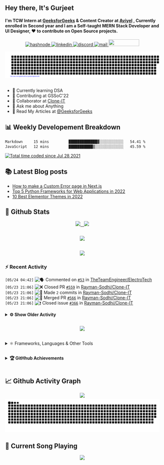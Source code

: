## Hey there, It's Gurjeet
#### I'm TCW Intern at [GeeksforGeeks](https://www.geeksforgeeks.org/) & Content Creator at [Aviyel](https://aviyel.com/discussions) , Currently enrolled in Second year and I am a Self-taught MERN Stack Developer and UI Designer, ❤️ to contribute on Open Source projects. 

<p align="center">
    <a href="https://gurjeet.hashnode.dev/" target="_blank">
    <img src="https://img.shields.io/badge/@gurjeetsingh-5C87FE?style=for-the-badge&logo=hashnode&logoColor=white" width="130" height="22" alt="hashnode">
    <a href="https://www.linkedin.com/in/gurjeet-singh-virdee-25a476199/" target="_blank">
    <img src="https://img.shields.io/badge/Gurjeet%20Singh%20Virdee-1976D2?style=for-the-badge&logo=linkedin&logoColor=white" width="150" height="22" alt="linkedin">
    <a href="https://discordapp.com/users/916597112882495510" target="_blank">
    <img src="https://img.shields.io/badge/@Guri-5865F2?style=for-the-badge&logo=discord&logoColor=white" width="80" height="22" alt="discord">
    <a href="https://leetcode.com/gurjeetsinghvirdee/" target="_blank">
    <img src="https://img.shields.io/badge/@gurjeetsinghvirdee-FFA116?style=for-the-badge&logo=leetcode&logoColor=white" width="150" height="22" alt="mail">
    <a href = "mailto: gurjeetsinghvirdee@gmail.com" target="_blank"><img src="https://img.shields.io/badge/Say, Hello-D74E43?style=for-the-badge&logo=gmail&logoColor=white" width="100" height="22"></a>
 </p>
 
<p align="center">
    <img src="https://github.com/gurjeetsinghvirdee/gurjeetsinghvirdee/blob/main/gitartwork.svg" />
</p>    
   
 
##         
        
<ul align="left">
  <li> 🏫 Currently learning DSA </li>
  <li> 💜 Contributing at GSSoC'22 </li>
  <li> 🤝 Collaborator at <a href="https://github.com/Rayman-Sodhi/Clone-IT"> Clone-IT </a></li>
  <li> 💬 Ask me about Anything </li>
  <li> 📕 Read My Articles at 
   <a href="https://auth.geeksforgeeks.org/user/gurjeetsinghvirdee/articles" target="_blank">@GeeksforGeeks</a>
 </li>
</ul>  
        
##        
  
## 📊 Weekly Developement Breakdown
  
<!--START_SECTION:waka-->

```text
Markdown     15 mins         █████████████▓░░░░░░░░░░░   54.41 %
JavaScript   12 mins         ███████████▒░░░░░░░░░░░░░   45.59 %
```

<!--END_SECTION:waka--> 

<a href="https://wakatime.com/@ff7098eb-56b3-4619-bbbb-86aad0fce365"><img src="https://wakatime.com/badge/user/ff7098eb-56b3-4619-bbbb-86aad0fce365.svg?style=for-the-badge" alt="Total time coded since Jul 28 2021" /></a>
  
    
## 📚 Latest Blog posts
<!-- BLOG-POST-LIST:START -->
- [How to make a Custom Error page in Next.js](https://gurjeet.hashnode.dev/how-to-make-a-custom-error-page-in-nextjs)
- [Top 5 Python Frameworks for Web Applications in 2022](https://gurjeet.hashnode.dev/top-5-python-frameworks-for-web-applications-in-2022)
- [10 Best Elementor Themes in 2022](https://gurjeet.hashnode.dev/10-best-elementor-themes-in-2022)
<!-- BLOG-POST-LIST:END -->  
  
##
        
## 💫 Github Stats
        
<div align="center">
 <a href="https://github-readme-streak-stats.herokuapp.com/?user=gurjeetsinghvirdee&theme=synthwave" target="_blank">
   <img width="45%" src="https://github-readme-streak-stats.herokuapp.com/?user=gurjeetsinghvirdee&theme=synthwave" /> &nbsp;
 </a>
    
 <a href="https://github-readme-stats.vercel.app/api?username=gurjeetsinghvirdee&show_icons=true&theme=synthwave&include_all_commits=true" target="_blank">
  <img width="45%" src="https://github-readme-stats.vercel.app/api?username=gurjeetsinghvirdee&show_icons=true&theme=synthwave&include_all_commits=true" />
 </a>
</div>      
  
##
        
<div align="center">
   <a href="https://github-readme-stats.vercel.app/api/top-langs/?username=gurjeetsinghvirdee&layout=compact&hide=html&theme=synthwave" target="_blank">
       <img width="43%" src="https://github-readme-stats.vercel.app/api/top-langs/?username=gurjeetsinghvirdee&layout=compact&&theme=synthwave" />  
   </a> 
</div>   

##        
  
<p align="center">
  <img src="https://github-profile-summary-cards.vercel.app/api/cards/profile-details?username=gurjeetsinghvirdee&theme=dracula&hide_border=true" />
</p>
        
### ⚡ Recent Activity     
        
<!--START_SECTION:activity-->  
`[05/24 04:42]` <img alt="🗣" src="https://github.com/cheesits456/github-activity-readme/raw/master/icons/comment.png" align="top" height="18"> Commented on [`#53`](https://github.com//TheTeamEngineer/ElectroTech/issues/53 'solves #51') in [TheTeamEngineer/ElectroTech](https://github.com/TheTeamEngineer/ElectroTech)  
`[05/23 21:06]` <img alt="❌" src="https://github.com/cheesits456/github-activity-readme/raw/master/icons/pr-close.png" align="top" height="18"> Closed PR [`#559`](https://github.com//Rayman-Sodhi/Clone-IT/pull/559 'Medium UI Clone') in [Rayman-Sodhi/Clone-IT](https://github.com/Rayman-Sodhi/Clone-IT)  
`[05/23 21:06]` <img alt="📝" src="https://github.com/cheesits456/github-activity-readme/raw/master/icons/commit.png" align="top" height="18"> Made `2` commits in [Rayman-Sodhi/Clone-IT](https://github.com/Rayman-Sodhi/Clone-IT)  
`[05/23 21:06]` <img alt="🎉" src="https://github.com/cheesits456/github-activity-readme/raw/master/icons/merge.png" align="top" height="18"> Merged PR [`#566`](https://github.com//Rayman-Sodhi/Clone-IT/pull/566 'Fixes 559') in [Rayman-Sodhi/Clone-IT](https://github.com/Rayman-Sodhi/Clone-IT)  
`[05/23 21:06]` <img alt="❗️" src="https://github.com/cheesits456/github-activity-readme/raw/master/icons/issue.png" align="top" height="18"> Closed issue [`#366`](https://github.com//Rayman-Sodhi/Clone-IT/issues/366 'Medium UI clone') in [Rayman-Sodhi/Clone-IT](https://github.com/Rayman-Sodhi/Clone-IT)  

<details><summary><b> ⚙️ Show Older Activity</b></summary>

`[05/23 21:06]` <img alt="🔍" src="https://github.com/cheesits456/github-activity-readme/raw/master/icons/review.png" align="top" height="18"> Reviewed [`#566`](https://github.com//Rayman-Sodhi/Clone-IT/pull/566 'Fixes 559') in [Rayman-Sodhi/Clone-IT](https://github.com/Rayman-Sodhi/Clone-IT)  
`[05/23 19:18]` <img alt="🗣" src="https://github.com/cheesits456/github-activity-readme/raw/master/icons/comment.png" align="top" height="18"> Commented on [`#1074`](https://github.com//khushi-purwar/WebDev-ProjectKart/issues/1074 'Want to add SVG generator') in [khushi-purwar/WebDev-ProjectKart](https://github.com/khushi-purwar/WebDev-ProjectKart)  
`[05/23 19:16]` <img alt="📂" src="https://github.com/cheesits456/github-activity-readme/raw/master/icons/create-branch.png" align="top" height="18"> Created branch [`paint`](https://github.com/gurjeetsinghvirdee/WebDev-ProjectKart/tree/paint) in [gurjeetsinghvirdee/WebDev-ProjectKart](https://github.com/gurjeetsinghvirdee/WebDev-ProjectKart)  
`[05/23 19:16]` <img alt="❌" src="https://github.com/cheesits456/github-activity-readme/raw/master/icons/delete.png" align="top" height="18"> Deleted `paint` from [gurjeetsinghvirdee/WebDev-ProjectKart](https://github.com/gurjeetsinghvirdee/WebDev-ProjectKart)  
`[05/23 19:13]` <img alt="❗️" src="https://github.com/cheesits456/github-activity-readme/raw/master/icons/issue.png" align="top" height="18"> Closed issue [`#562`](https://github.com//Rayman-Sodhi/Clone-IT/issues/562 'Hyundai Website Clone') in [Rayman-Sodhi/Clone-IT](https://github.com/Rayman-Sodhi/Clone-IT)  
`[05/23 19:13]` <img alt="📝" src="https://github.com/cheesits456/github-activity-readme/raw/master/icons/commit.png" align="top" height="18"> Made `3` commits in [Rayman-Sodhi/Clone-IT](https://github.com/Rayman-Sodhi/Clone-IT)  
`[05/23 19:13]` <img alt="🎉" src="https://github.com/cheesits456/github-activity-readme/raw/master/icons/merge.png" align="top" height="18"> Merged PR [`#565`](https://github.com//Rayman-Sodhi/Clone-IT/pull/565 'Hyundai Website Clone ') in [Rayman-Sodhi/Clone-IT](https://github.com/Rayman-Sodhi/Clone-IT)  
`[05/23 19:13]` <img alt="🔍" src="https://github.com/cheesits456/github-activity-readme/raw/master/icons/review.png" align="top" height="18"> Reviewed [`#565`](https://github.com//Rayman-Sodhi/Clone-IT/pull/565 'Hyundai Website Clone ') in [Rayman-Sodhi/Clone-IT](https://github.com/Rayman-Sodhi/Clone-IT)  
`[05/23 19:12]` <img alt="🗣" src="https://github.com/cheesits456/github-activity-readme/raw/master/icons/comment.png" align="top" height="18"> Commented on [`#1074`](https://github.com//khushi-purwar/WebDev-ProjectKart/issues/1074 'Want to add SVG generator') in [khushi-purwar/WebDev-ProjectKart](https://github.com/khushi-purwar/WebDev-ProjectKart)  
`[05/23 18:12]` <img alt="📝" src="https://github.com/cheesits456/github-activity-readme/raw/master/icons/commit.png" align="top" height="18"> Made `1` commit in [gurjeetsinghvirdee/gurjeetsinghvirdee](https://github.com/gurjeetsinghvirdee/gurjeetsinghvirdee)  
`[05/23 18:11]` <img alt="❗️" src="https://github.com/cheesits456/github-activity-readme/raw/master/icons/issue.png" align="top" height="18"> Closed issue [`#602`](https://github.com//khushi-purwar/WebDev-ProjectKart/issues/602 'Adding a Tic Tac Toe Game') in [khushi-purwar/WebDev-ProjectKart](https://github.com/khushi-purwar/WebDev-ProjectKart)  
`[05/23 18:10]` <img alt="🗣" src="https://github.com/cheesits456/github-activity-readme/raw/master/icons/comment.png" align="top" height="18"> Commented on [`#446`](https://github.com//khushi-purwar/WebDev-ProjectKart/issues/446 'Add animated flip card using reactjs') in [khushi-purwar/WebDev-ProjectKart](https://github.com/khushi-purwar/WebDev-ProjectKart)  
`[05/23 18:10]` <img alt="❗️" src="https://github.com/cheesits456/github-activity-readme/raw/master/icons/issue.png" align="top" height="18"> Closed issue [`#919`](https://github.com//khushi-purwar/WebDev-ProjectKart/issues/919 'Plagiarism Detection') in [khushi-purwar/WebDev-ProjectKart](https://github.com/khushi-purwar/WebDev-ProjectKart)  
`[05/23 18:09]` <img alt="❗️" src="https://github.com/cheesits456/github-activity-readme/raw/master/icons/issue.png" align="top" height="18"> Closed issue [`#942`](https://github.com//khushi-purwar/WebDev-ProjectKart/issues/942 'Unilever Website Clone') in [khushi-purwar/WebDev-ProjectKart](https://github.com/khushi-purwar/WebDev-ProjectKart)  
`[05/23 18:04]` <img alt="🗣" src="https://github.com/cheesits456/github-activity-readme/raw/master/icons/comment.png" align="top" height="18"> Commented on [`#373`](https://github.com//TusharAMD/Runn/issues/373 'Portal Game') in [TusharAMD/Runn](https://github.com/TusharAMD/Runn)  
`[05/23 18:03]` <img alt="❗️" src="https://github.com/cheesits456/github-activity-readme/raw/master/icons/issue.png" align="top" height="18"> Opened issue [`#373`](https://github.com//TusharAMD/Runn/issues/373 'Portal Game') in [TusharAMD/Runn](https://github.com/TusharAMD/Runn)  
`[05/23 17:57]` <img alt="📝" src="https://github.com/cheesits456/github-activity-readme/raw/master/icons/commit.png" align="top" height="18"> Made `264` commits in [gurjeetsinghvirdee/Runn](https://github.com/gurjeetsinghvirdee/Runn)  
`[05/23 17:56]` <img alt="📝" src="https://github.com/cheesits456/github-activity-readme/raw/master/icons/commit.png" align="top" height="18"> Made `1` commit in [gurjeetsinghvirdee/leetcode-solution-in-js](https://github.com/gurjeetsinghvirdee/leetcode-solution-in-js)  
`[05/23 17:54]` <img alt="🗣" src="https://github.com/cheesits456/github-activity-readme/raw/master/icons/comment.png" align="top" height="18"> Commented on [`#559`](https://github.com//Rayman-Sodhi/Clone-IT/issues/559 'Medium UI Clone') in [Rayman-Sodhi/Clone-IT](https://github.com/Rayman-Sodhi/Clone-IT)  
`[05/23 17:51]` <img alt="📝" src="https://github.com/cheesits456/github-activity-readme/raw/master/icons/commit.png" align="top" height="18"> Made `12` commits in [gurjeetsinghvirdee/WebDev-ProjectKart](https://github.com/gurjeetsinghvirdee/WebDev-ProjectKart)  
`[05/23 17:50]` <img alt="📂" src="https://github.com/cheesits456/github-activity-readme/raw/master/icons/create-branch.png" align="top" height="18"> Created branch [`stackoverflow`](https://github.com/gurjeetsinghvirdee/WebDev-ProjectKart/tree/stackoverflow) in [gurjeetsinghvirdee/WebDev-ProjectKart](https://github.com/gurjeetsinghvirdee/WebDev-ProjectKart)  
`[05/23 17:30]` <img alt="📝" src="https://github.com/cheesits456/github-activity-readme/raw/master/icons/commit.png" align="top" height="18"> Made `2` commits in [Rayman-Sodhi/Clone-IT](https://github.com/Rayman-Sodhi/Clone-IT)  
`[05/23 17:30]` <img alt="🎉" src="https://github.com/cheesits456/github-activity-readme/raw/master/icons/merge.png" align="top" height="18"> Merged PR [`#564`](https://github.com//Rayman-Sodhi/Clone-IT/pull/564 'Fortnite Clone ') in [Rayman-Sodhi/Clone-IT](https://github.com/Rayman-Sodhi/Clone-IT)  
`[05/23 17:30]` <img alt="❗️" src="https://github.com/cheesits456/github-activity-readme/raw/master/icons/issue.png" align="top" height="18"> Closed issue [`#563`](https://github.com//Rayman-Sodhi/Clone-IT/issues/563 '[New Issue]: Fortnite Clone') in [Rayman-Sodhi/Clone-IT](https://github.com/Rayman-Sodhi/Clone-IT)  
`[05/23 17:29]` <img alt="🔍" src="https://github.com/cheesits456/github-activity-readme/raw/master/icons/review.png" align="top" height="18"> Reviewed [`#564`](https://github.com//Rayman-Sodhi/Clone-IT/pull/564 'Fortnite Clone ') in [Rayman-Sodhi/Clone-IT](https://github.com/Rayman-Sodhi/Clone-IT)  
`[05/23 15:45]` <img alt="🗣" src="https://github.com/cheesits456/github-activity-readme/raw/master/icons/comment.png" align="top" height="18"> Commented on [`#775`](https://github.com//Ayush7614/Bundli-Frontend/issues/775 'CS Quiz App in React & Typescript') in [Ayush7614/Bundli-Frontend](https://github.com/Ayush7614/Bundli-Frontend)  
`[05/23 15:33]` <img alt="❗️" src="https://github.com/cheesits456/github-activity-readme/raw/master/icons/issue.png" align="top" height="18"> Closed issue [`#342`](https://github.com//Rayman-Sodhi/Clone-IT/issues/342 'Tumblr clone') in [Rayman-Sodhi/Clone-IT](https://github.com/Rayman-Sodhi/Clone-IT)  
`[05/23 15:32]` <img alt="❗️" src="https://github.com/cheesits456/github-activity-readme/raw/master/icons/issue.png" align="top" height="18"> Closed issue [`#516`](https://github.com//Rayman-Sodhi/Clone-IT/issues/516 '[New Issue]:  Disney+ Clone (REACT)') in [Rayman-Sodhi/Clone-IT](https://github.com/Rayman-Sodhi/Clone-IT)  
`[05/23 15:13]` <img alt="❗️" src="https://github.com/cheesits456/github-activity-readme/raw/master/icons/issue.png" align="top" height="18"> Closed issue [`#526`](https://github.com//Rayman-Sodhi/Clone-IT/issues/526 'Nike SNKRS Clone ') in [Rayman-Sodhi/Clone-IT](https://github.com/Rayman-Sodhi/Clone-IT)  
`[05/23 15:11]` <img alt="📝" src="https://github.com/cheesits456/github-activity-readme/raw/master/icons/commit.png" align="top" height="18"> Made `1` commit in [Rayman-Sodhi/Clone-IT](https://github.com/Rayman-Sodhi/Clone-IT)  
`[05/23 15:09]` <img alt="🗣" src="https://github.com/cheesits456/github-activity-readme/raw/master/icons/comment.png" align="top" height="18"> Commented on [`#553`](https://github.com//Rayman-Sodhi/Clone-IT/issues/553 'AMAZON-CLONE') in [Rayman-Sodhi/Clone-IT](https://github.com/Rayman-Sodhi/Clone-IT)  
`[05/23 15:06]` <img alt="❗️" src="https://github.com/cheesits456/github-activity-readme/raw/master/icons/issue.png" align="top" height="18"> Closed issue [`#551`](https://github.com//Rayman-Sodhi/Clone-IT/issues/551 '[New Issue]: Twitter Clone') in [Rayman-Sodhi/Clone-IT](https://github.com/Rayman-Sodhi/Clone-IT)  
`[05/23 15:06]` <img alt="📝" src="https://github.com/cheesits456/github-activity-readme/raw/master/icons/commit.png" align="top" height="18"> Made `2` commits in [Rayman-Sodhi/Clone-IT](https://github.com/Rayman-Sodhi/Clone-IT)  
`[05/23 15:06]` <img alt="🎉" src="https://github.com/cheesits456/github-activity-readme/raw/master/icons/merge.png" align="top" height="18"> Merged PR [`#556`](https://github.com//Rayman-Sodhi/Clone-IT/pull/556 'Twitter-UI-clone added') in [Rayman-Sodhi/Clone-IT](https://github.com/Rayman-Sodhi/Clone-IT)  
`[05/23 15:06]` <img alt="🔍" src="https://github.com/cheesits456/github-activity-readme/raw/master/icons/review.png" align="top" height="18"> Reviewed [`#556`](https://github.com//Rayman-Sodhi/Clone-IT/pull/556 'Twitter-UI-clone added') in [Rayman-Sodhi/Clone-IT](https://github.com/Rayman-Sodhi/Clone-IT)  
`[05/23 15:05]` <img alt="🎉" src="https://github.com/cheesits456/github-activity-readme/raw/master/icons/merge.png" align="top" height="18"> Merged PR [`#558`](https://github.com//Rayman-Sodhi/Clone-IT/pull/558 'Razer Clone ') in [Rayman-Sodhi/Clone-IT](https://github.com/Rayman-Sodhi/Clone-IT)  
`[05/23 15:05]` <img alt="📝" src="https://github.com/cheesits456/github-activity-readme/raw/master/icons/commit.png" align="top" height="18"> Made `2` commits in [Rayman-Sodhi/Clone-IT](https://github.com/Rayman-Sodhi/Clone-IT)  
`[05/23 15:05]` <img alt="❗️" src="https://github.com/cheesits456/github-activity-readme/raw/master/icons/issue.png" align="top" height="18"> Closed issue [`#557`](https://github.com//Rayman-Sodhi/Clone-IT/issues/557 '[New Issue]: Razer Clone ') in [Rayman-Sodhi/Clone-IT](https://github.com/Rayman-Sodhi/Clone-IT)  
`[05/23 15:04]` <img alt="🔍" src="https://github.com/cheesits456/github-activity-readme/raw/master/icons/review.png" align="top" height="18"> Reviewed [`#558`](https://github.com//Rayman-Sodhi/Clone-IT/pull/558 'Razer Clone ') in [Rayman-Sodhi/Clone-IT](https://github.com/Rayman-Sodhi/Clone-IT)  
`[05/23 15:03]` <img alt="🎉" src="https://github.com/cheesits456/github-activity-readme/raw/master/icons/merge.png" align="top" height="18"> Merged PR [`#560`](https://github.com//Rayman-Sodhi/Clone-IT/pull/560 'Added Evernote Clone') in [Rayman-Sodhi/Clone-IT](https://github.com/Rayman-Sodhi/Clone-IT)  
`[05/23 15:03]` <img alt="📝" src="https://github.com/cheesits456/github-activity-readme/raw/master/icons/commit.png" align="top" height="18"> Made `2` commits in [Rayman-Sodhi/Clone-IT](https://github.com/Rayman-Sodhi/Clone-IT)  
`[05/23 15:03]` <img alt="❗️" src="https://github.com/cheesits456/github-activity-readme/raw/master/icons/issue.png" align="top" height="18"> Closed issue [`#555`](https://github.com//Rayman-Sodhi/Clone-IT/issues/555 'Evernote Clone') in [Rayman-Sodhi/Clone-IT](https://github.com/Rayman-Sodhi/Clone-IT)  
`[05/23 15:02]` <img alt="🔍" src="https://github.com/cheesits456/github-activity-readme/raw/master/icons/review.png" align="top" height="18"> Reviewed [`#560`](https://github.com//Rayman-Sodhi/Clone-IT/pull/560 'Added Evernote Clone') in [Rayman-Sodhi/Clone-IT](https://github.com/Rayman-Sodhi/Clone-IT)  
`[05/23 15:02]` <img alt="🗣" src="https://github.com/cheesits456/github-activity-readme/raw/master/icons/comment.png" align="top" height="18"> Commented on [`#401`](https://github.com//Rayman-Sodhi/Clone-IT/issues/401 'PayPal Clone') in [Rayman-Sodhi/Clone-IT](https://github.com/Rayman-Sodhi/Clone-IT)  
`[05/23 14:10]` <img alt="📝" src="https://github.com/cheesits456/github-activity-readme/raw/master/icons/commit.png" align="top" height="18"> Made `2` commits in [Rayman-Sodhi/Clone-IT](https://github.com/Rayman-Sodhi/Clone-IT)  
`[05/23 14:10]` <img alt="🎉" src="https://github.com/cheesits456/github-activity-readme/raw/master/icons/merge.png" align="top" height="18"> Merged PR [`#554`](https://github.com//Rayman-Sodhi/Clone-IT/pull/554 '#Issue547 riotgames-completed') in [Rayman-Sodhi/Clone-IT](https://github.com/Rayman-Sodhi/Clone-IT)  
`[05/23 14:10]` <img alt="❗️" src="https://github.com/cheesits456/github-activity-readme/raw/master/icons/issue.png" align="top" height="18"> Closed issue [`#547`](https://github.com//Rayman-Sodhi/Clone-IT/issues/547 'Riotgames UI clone') in [Rayman-Sodhi/Clone-IT](https://github.com/Rayman-Sodhi/Clone-IT)  
`[05/23 14:10]` <img alt="🔍" src="https://github.com/cheesits456/github-activity-readme/raw/master/icons/review.png" align="top" height="18"> Reviewed [`#554`](https://github.com//Rayman-Sodhi/Clone-IT/pull/554 '#Issue547 riotgames-completed') in [Rayman-Sodhi/Clone-IT](https://github.com/Rayman-Sodhi/Clone-IT)  
`[05/23 07:30]` <img alt="❌" src="https://github.com/cheesits456/github-activity-readme/raw/master/icons/pr-close.png" align="top" height="18"> Closed PR [`#552`](https://github.com//Rayman-Sodhi/Clone-IT/pull/552 'Added SNRKS website') in [Rayman-Sodhi/Clone-IT](https://github.com/Rayman-Sodhi/Clone-IT)  
`[05/22 13:59]` <img alt="📝" src="https://github.com/cheesits456/github-activity-readme/raw/master/icons/commit.png" align="top" height="18"> Made `5` commits in [Ayush7614/Bundli-Frontend](https://github.com/Ayush7614/Bundli-Frontend)  
`[05/22 13:59]` <img alt="🎉" src="https://github.com/cheesits456/github-activity-readme/raw/master/icons/merge.png" align="top" height="18"> Merged PR [`#774`](https://github.com//Ayush7614/Bundli-Frontend/pull/774 'Qr code gen') in [Ayush7614/Bundli-Frontend](https://github.com/Ayush7614/Bundli-Frontend)  
`[05/22 13:59]` <img alt="❗️" src="https://github.com/cheesits456/github-activity-readme/raw/master/icons/issue.png" align="top" height="18"> Closed issue [`#703`](https://github.com//Ayush7614/Bundli-Frontend/issues/703 'QR code generator') in [Ayush7614/Bundli-Frontend](https://github.com/Ayush7614/Bundli-Frontend)  
`[05/22 13:59]` <img alt="🔍" src="https://github.com/cheesits456/github-activity-readme/raw/master/icons/review.png" align="top" height="18"> Reviewed [`#774`](https://github.com//Ayush7614/Bundli-Frontend/pull/774 'Qr code gen') in [Ayush7614/Bundli-Frontend](https://github.com/Ayush7614/Bundli-Frontend)  
`[05/21 19:05]` <img alt="📝" src="https://github.com/cheesits456/github-activity-readme/raw/master/icons/commit.png" align="top" height="18"> Made `2` commits in [Rayman-Sodhi/Clone-IT](https://github.com/Rayman-Sodhi/Clone-IT)  
`[05/21 19:05]` <img alt="🎉" src="https://github.com/cheesits456/github-activity-readme/raw/master/icons/merge.png" align="top" height="18"> Merged PR [`#550`](https://github.com//Rayman-Sodhi/Clone-IT/pull/550 'Rolex Clone ') in [Rayman-Sodhi/Clone-IT](https://github.com/Rayman-Sodhi/Clone-IT)  
`[05/21 19:05]` <img alt="❗️" src="https://github.com/cheesits456/github-activity-readme/raw/master/icons/issue.png" align="top" height="18"> Closed issue [`#549`](https://github.com//Rayman-Sodhi/Clone-IT/issues/549 '[New Issue]: ROLEX CLONE') in [Rayman-Sodhi/Clone-IT](https://github.com/Rayman-Sodhi/Clone-IT)  
`[05/21 19:04]` <img alt="🔍" src="https://github.com/cheesits456/github-activity-readme/raw/master/icons/review.png" align="top" height="18"> Reviewed [`#550`](https://github.com//Rayman-Sodhi/Clone-IT/pull/550 'Rolex Clone ') in [Rayman-Sodhi/Clone-IT](https://github.com/Rayman-Sodhi/Clone-IT)  
`[05/21 16:49]` <img alt="📝" src="https://github.com/cheesits456/github-activity-readme/raw/master/icons/commit.png" align="top" height="18"> Made `3` commits in [Rayman-Sodhi/Clone-IT](https://github.com/Rayman-Sodhi/Clone-IT)  
`[05/21 16:46]` <img alt="🎉" src="https://github.com/cheesits456/github-activity-readme/raw/master/icons/merge.png" align="top" height="18"> Merged PR [`#542`](https://github.com//Rayman-Sodhi/Clone-IT/pull/542 'Added  Clubhouse clone') in [Rayman-Sodhi/Clone-IT](https://github.com/Rayman-Sodhi/Clone-IT)  
`[05/21 16:46]` <img alt="❗️" src="https://github.com/cheesits456/github-activity-readme/raw/master/icons/issue.png" align="top" height="18"> Closed issue [`#541`](https://github.com//Rayman-Sodhi/Clone-IT/issues/541 'Clubhouse Clone') in [Rayman-Sodhi/Clone-IT](https://github.com/Rayman-Sodhi/Clone-IT)  
`[05/21 16:46]` <img alt="🔍" src="https://github.com/cheesits456/github-activity-readme/raw/master/icons/review.png" align="top" height="18"> Reviewed [`#542`](https://github.com//Rayman-Sodhi/Clone-IT/pull/542 'Added  Clubhouse clone') in [Rayman-Sodhi/Clone-IT](https://github.com/Rayman-Sodhi/Clone-IT)  
`[05/21 16:45]` <img alt="🎉" src="https://github.com/cheesits456/github-activity-readme/raw/master/icons/merge.png" align="top" height="18"> Merged PR [`#548`](https://github.com//Rayman-Sodhi/Clone-IT/pull/548 'Telegram WebApp Clone ') in [Rayman-Sodhi/Clone-IT](https://github.com/Rayman-Sodhi/Clone-IT)  
`[05/21 16:45]` <img alt="📝" src="https://github.com/cheesits456/github-activity-readme/raw/master/icons/commit.png" align="top" height="18"> Made `3` commits in [Rayman-Sodhi/Clone-IT](https://github.com/Rayman-Sodhi/Clone-IT)  
`[05/21 16:45]` <img alt="❗️" src="https://github.com/cheesits456/github-activity-readme/raw/master/icons/issue.png" align="top" height="18"> Closed issue [`#545`](https://github.com//Rayman-Sodhi/Clone-IT/issues/545 'Telegram WebApp Clone') in [Rayman-Sodhi/Clone-IT](https://github.com/Rayman-Sodhi/Clone-IT)  
`[05/21 16:45]` <img alt="🔍" src="https://github.com/cheesits456/github-activity-readme/raw/master/icons/review.png" align="top" height="18"> Reviewed [`#548`](https://github.com//Rayman-Sodhi/Clone-IT/pull/548 'Telegram WebApp Clone ') in [Rayman-Sodhi/Clone-IT](https://github.com/Rayman-Sodhi/Clone-IT)  
`[05/21 16:44]` <img alt="📝" src="https://github.com/cheesits456/github-activity-readme/raw/master/icons/commit.png" align="top" height="18"> Made `3` commits in [Rayman-Sodhi/Clone-IT](https://github.com/Rayman-Sodhi/Clone-IT)  
`[05/21 16:44]` <img alt="🎉" src="https://github.com/cheesits456/github-activity-readme/raw/master/icons/merge.png" align="top" height="18"> Merged PR [`#544`](https://github.com//Rayman-Sodhi/Clone-IT/pull/544 'Khadim\'s Clone created') in [Rayman-Sodhi/Clone-IT](https://github.com/Rayman-Sodhi/Clone-IT)  
`[05/21 16:44]` <img alt="❗️" src="https://github.com/cheesits456/github-activity-readme/raw/master/icons/issue.png" align="top" height="18"> Closed issue [`#543`](https://github.com//Rayman-Sodhi/Clone-IT/issues/543 'Add Khadim\'s UI Clone') in [Rayman-Sodhi/Clone-IT](https://github.com/Rayman-Sodhi/Clone-IT)  
`[05/21 16:44]` <img alt="🔍" src="https://github.com/cheesits456/github-activity-readme/raw/master/icons/review.png" align="top" height="18"> Reviewed [`#544`](https://github.com//Rayman-Sodhi/Clone-IT/pull/544 'Khadim\'s Clone created') in [Rayman-Sodhi/Clone-IT](https://github.com/Rayman-Sodhi/Clone-IT)  
`[05/21 11:52]` <img alt="🗣" src="https://github.com/cheesits456/github-activity-readme/raw/master/icons/comment.png" align="top" height="18"> Commented on [`#828`](https://github.com//swapnilsparsh/30DaysOfJavaScript/issues/828 'Implemented 15 Puzzle Game') in [swapnilsparsh/30DaysOfJavaScript](https://github.com/swapnilsparsh/30DaysOfJavaScript)  
`[05/21 08:15]` <img alt="📝" src="https://github.com/cheesits456/github-activity-readme/raw/master/icons/commit.png" align="top" height="18"> Made `1` commit in [khushi-purwar/WebDev-ProjectKart](https://github.com/khushi-purwar/WebDev-ProjectKart)  
`[05/21 07:44]` <img alt="🗣" src="https://github.com/cheesits456/github-activity-readme/raw/master/icons/comment.png" align="top" height="18"> Commented on [`#205`](https://github.com//Dezenix/frontend-html-css-js/issues/205 'Added Movie Search App') in [Dezenix/frontend-html-css-js](https://github.com/Dezenix/frontend-html-css-js)  
`[05/21 04:30]` <img alt="🗣" src="https://github.com/cheesits456/github-activity-readme/raw/master/icons/comment.png" align="top" height="18"> Commented on [`#326`](https://github.com//TusharAMD/Runn/issues/326 'Car Race Game') in [TusharAMD/Runn](https://github.com/TusharAMD/Runn)  
`[05/21 04:30]` <img alt="❗️" src="https://github.com/cheesits456/github-activity-readme/raw/master/icons/issue.png" align="top" height="18"> Opened issue [`#327`](https://github.com//TusharAMD/Runn/issues/327 'Maths Quiz game ') in [TusharAMD/Runn](https://github.com/TusharAMD/Runn)  
`[05/21 04:25]` <img alt="❗️" src="https://github.com/cheesits456/github-activity-readme/raw/master/icons/issue.png" align="top" height="18"> Opened issue [`#326`](https://github.com//TusharAMD/Runn/issues/326 'Car Race Game') in [TusharAMD/Runn](https://github.com/TusharAMD/Runn)  
`[05/21 04:13]` <img alt="🗣" src="https://github.com/cheesits456/github-activity-readme/raw/master/icons/comment.png" align="top" height="18"> Commented on [`#318`](https://github.com//TusharAMD/Runn/issues/318 'Game added Pong') in [TusharAMD/Runn](https://github.com/TusharAMD/Runn)  
`[05/20 17:59]` <img alt="❗️" src="https://github.com/cheesits456/github-activity-readme/raw/master/icons/issue.png" align="top" height="18"> Closed issue [`#537`](https://github.com//Rayman-Sodhi/Clone-IT/issues/537 '[New Issue]: FashionTV Clone') in [Rayman-Sodhi/Clone-IT](https://github.com/Rayman-Sodhi/Clone-IT)  
`[05/20 17:58]` <img alt="❗️" src="https://github.com/cheesits456/github-activity-readme/raw/master/icons/issue.png" align="top" height="18"> Closed issue [`#538`](https://github.com//Rayman-Sodhi/Clone-IT/issues/538 '[New Issue]:  iPhone 13 Commercial Website clone') in [Rayman-Sodhi/Clone-IT](https://github.com/Rayman-Sodhi/Clone-IT)  
`[05/20 17:58]` <img alt="🗣" src="https://github.com/cheesits456/github-activity-readme/raw/master/icons/comment.png" align="top" height="18"> Commented on [`#538`](https://github.com//Rayman-Sodhi/Clone-IT/issues/538 '[New Issue]:  iPhone 13 Commercial Website clone') in [Rayman-Sodhi/Clone-IT](https://github.com/Rayman-Sodhi/Clone-IT)  
`[05/20 17:57]` <img alt="📝" src="https://github.com/cheesits456/github-activity-readme/raw/master/icons/commit.png" align="top" height="18"> Made `2` commits in [Rayman-Sodhi/Clone-IT](https://github.com/Rayman-Sodhi/Clone-IT)  
`[05/20 17:57]` <img alt="🎉" src="https://github.com/cheesits456/github-activity-readme/raw/master/icons/merge.png" align="top" height="18"> Merged PR [`#539`](https://github.com//Rayman-Sodhi/Clone-IT/pull/539 'FashionTV+') in [Rayman-Sodhi/Clone-IT](https://github.com/Rayman-Sodhi/Clone-IT)  
`[05/20 17:57]` <img alt="🔍" src="https://github.com/cheesits456/github-activity-readme/raw/master/icons/review.png" align="top" height="18"> Reviewed [`#539`](https://github.com//Rayman-Sodhi/Clone-IT/pull/539 'FashionTV+') in [Rayman-Sodhi/Clone-IT](https://github.com/Rayman-Sodhi/Clone-IT)  
`[05/20 17:57]` <img alt="📝" src="https://github.com/cheesits456/github-activity-readme/raw/master/icons/commit.png" align="top" height="18"> Made `2` commits in [Rayman-Sodhi/Clone-IT](https://github.com/Rayman-Sodhi/Clone-IT)  
`[05/20 17:57]` <img alt="🎉" src="https://github.com/cheesits456/github-activity-readme/raw/master/icons/merge.png" align="top" height="18"> Merged PR [`#540`](https://github.com//Rayman-Sodhi/Clone-IT/pull/540 'iPhone 13 Commercial Website Clone ') in [Rayman-Sodhi/Clone-IT](https://github.com/Rayman-Sodhi/Clone-IT)  
`[05/20 17:56]` <img alt="🔍" src="https://github.com/cheesits456/github-activity-readme/raw/master/icons/review.png" align="top" height="18"> Reviewed [`#540`](https://github.com//Rayman-Sodhi/Clone-IT/pull/540 'iPhone 13 Commercial Website Clone ') in [Rayman-Sodhi/Clone-IT](https://github.com/Rayman-Sodhi/Clone-IT)  
`[05/20 15:49]` <img alt="🔍" src="https://github.com/cheesits456/github-activity-readme/raw/master/icons/review.png" align="top" height="18"> Reviewed [`#534`](https://github.com//Rayman-Sodhi/Clone-IT/pull/534 'Added GeekforGeeks Clone') in [Rayman-Sodhi/Clone-IT](https://github.com/Rayman-Sodhi/Clone-IT)  
`[05/20 15:47]` <img alt="📝" src="https://github.com/cheesits456/github-activity-readme/raw/master/icons/commit.png" align="top" height="18"> Made `6` commits in [Rayman-Sodhi/Clone-IT](https://github.com/Rayman-Sodhi/Clone-IT)  
`[05/20 15:47]` <img alt="❗️" src="https://github.com/cheesits456/github-activity-readme/raw/master/icons/issue.png" align="top" height="18"> Closed issue [`#530`](https://github.com//Rayman-Sodhi/Clone-IT/issues/530 'Updates on the ZARA Clone ') in [Rayman-Sodhi/Clone-IT](https://github.com/Rayman-Sodhi/Clone-IT)  
`[05/20 15:47]` <img alt="🎉" src="https://github.com/cheesits456/github-activity-readme/raw/master/icons/merge.png" align="top" height="18"> Merged PR [`#532`](https://github.com//Rayman-Sodhi/Clone-IT/pull/532 'Updates on ZARA\'s new website') in [Rayman-Sodhi/Clone-IT](https://github.com/Rayman-Sodhi/Clone-IT)  
`[05/20 15:47]` <img alt="🔍" src="https://github.com/cheesits456/github-activity-readme/raw/master/icons/review.png" align="top" height="18"> Reviewed [`#532`](https://github.com//Rayman-Sodhi/Clone-IT/pull/532 'Updates on ZARA\'s new website') in [Rayman-Sodhi/Clone-IT](https://github.com/Rayman-Sodhi/Clone-IT)  
`[05/20 15:46]` <img alt="📝" src="https://github.com/cheesits456/github-activity-readme/raw/master/icons/commit.png" align="top" height="18"> Made `5` commits in [Rayman-Sodhi/Clone-IT](https://github.com/Rayman-Sodhi/Clone-IT)  
`[05/20 15:46]` <img alt="🎉" src="https://github.com/cheesits456/github-activity-readme/raw/master/icons/merge.png" align="top" height="18"> Merged PR [`#536`](https://github.com//Rayman-Sodhi/Clone-IT/pull/536 'Sketchers UI Clone created') in [Rayman-Sodhi/Clone-IT](https://github.com/Rayman-Sodhi/Clone-IT)  
`[05/20 15:46]` <img alt="❗️" src="https://github.com/cheesits456/github-activity-readme/raw/master/icons/issue.png" align="top" height="18"> Closed issue [`#517`](https://github.com//Rayman-Sodhi/Clone-IT/issues/517 'Create Sketchers UI Clone') in [Rayman-Sodhi/Clone-IT](https://github.com/Rayman-Sodhi/Clone-IT)  
`[05/20 15:46]` <img alt="🔍" src="https://github.com/cheesits456/github-activity-readme/raw/master/icons/review.png" align="top" height="18"> Reviewed [`#536`](https://github.com//Rayman-Sodhi/Clone-IT/pull/536 'Sketchers UI Clone created') in [Rayman-Sodhi/Clone-IT](https://github.com/Rayman-Sodhi/Clone-IT)  
`[05/20 13:32]` <img alt="🗣" src="https://github.com/cheesits456/github-activity-readme/raw/master/icons/comment.png" align="top" height="18"> Commented on [`#1587`](https://github.com//khushi-purwar/WebDev-ProjectKart/issues/1587 'Wordtype') in [khushi-purwar/WebDev-ProjectKart](https://github.com/khushi-purwar/WebDev-ProjectKart)  
`[05/20 13:29]` <img alt="🗣" src="https://github.com/cheesits456/github-activity-readme/raw/master/icons/comment.png" align="top" height="18"> Commented on [`#1508`](https://github.com//khushi-purwar/WebDev-ProjectKart/issues/1508 'Whiteboard') in [khushi-purwar/WebDev-ProjectKart](https://github.com/khushi-purwar/WebDev-ProjectKart)  
`[05/20 13:26]` <img alt="🗣" src="https://github.com/cheesits456/github-activity-readme/raw/master/icons/comment.png" align="top" height="18"> Commented on [`#1356`](https://github.com//khushi-purwar/WebDev-ProjectKart/issues/1356 'Add to cart') in [khushi-purwar/WebDev-ProjectKart](https://github.com/khushi-purwar/WebDev-ProjectKart)  
`[05/20 13:23]` <img alt="🗣" src="https://github.com/cheesits456/github-activity-readme/raw/master/icons/comment.png" align="top" height="18"> Commented on [`#1660`](https://github.com//khushi-purwar/WebDev-ProjectKart/issues/1660 'Degree align The House  (added Readme)') in [khushi-purwar/WebDev-ProjectKart](https://github.com/khushi-purwar/WebDev-ProjectKart)  
`[05/19 15:20]` <img alt="📝" src="https://github.com/cheesits456/github-activity-readme/raw/master/icons/commit.png" align="top" height="18"> Made `8` commits in [gurjeetsinghvirdee/leetcode-solution-in-js](https://github.com/gurjeetsinghvirdee/leetcode-solution-in-js)  
`[05/19 11:41]` <img alt="📝" src="https://github.com/cheesits456/github-activity-readme/raw/master/icons/commit.png" align="top" height="18"> Made `153` commits in [gurjeetsinghvirdee/WebDev-ProjectKart](https://github.com/gurjeetsinghvirdee/WebDev-ProjectKart)  
`[05/19 11:29]` <img alt="🗣" src="https://github.com/cheesits456/github-activity-readme/raw/master/icons/comment.png" align="top" height="18"> Commented on [`#122`](https://github.com//TusharAMD/Runn/issues/122 'Added Pong') in [TusharAMD/Runn](https://github.com/TusharAMD/Runn)  
`[05/19 11:13]` <img alt="🗣" src="https://github.com/cheesits456/github-activity-readme/raw/master/icons/comment.png" align="top" height="18"> Commented on [`#220`](https://github.com//TusharAMD/Runn/issues/220 'Game added GhostBusters') in [TusharAMD/Runn](https://github.com/TusharAMD/Runn)  
`[05/19 11:12]` <img alt="🗣" src="https://github.com/cheesits456/github-activity-readme/raw/master/icons/comment.png" align="top" height="18"> Commented on [`#155`](https://github.com//TusharAMD/Runn/issues/155 'Game added AeroBlasters') in [TusharAMD/Runn](https://github.com/TusharAMD/Runn)  
`[05/19 11:11]` <img alt="🗣" src="https://github.com/cheesits456/github-activity-readme/raw/master/icons/comment.png" align="top" height="18"> Commented on [`#137`](https://github.com//TusharAMD/Runn/issues/137 'Memory Puzzle Game added') in [TusharAMD/Runn](https://github.com/TusharAMD/Runn)  
`[05/19 11:11]` <img alt="🗣" src="https://github.com/cheesits456/github-activity-readme/raw/master/icons/comment.png" align="top" height="18"> Commented on [`#136`](https://github.com//TusharAMD/Runn/issues/136 'Mine Sweeper Game added') in [TusharAMD/Runn](https://github.com/TusharAMD/Runn)  
`[05/19 11:10]` <img alt="🗣" src="https://github.com/cheesits456/github-activity-readme/raw/master/icons/comment.png" align="top" height="18"> Commented on [`#112`](https://github.com//TusharAMD/Runn/issues/112 'Gesture Control added for Bounce') in [TusharAMD/Runn](https://github.com/TusharAMD/Runn)  
`[05/19 11:06]` <img alt="🗣" src="https://github.com/cheesits456/github-activity-readme/raw/master/icons/comment.png" align="top" height="18"> Commented on [`#111`](https://github.com//TusharAMD/Runn/issues/111 'Gesture Control added') in [TusharAMD/Runn](https://github.com/TusharAMD/Runn)  
`[05/19 11:06]` <img alt="🗣" src="https://github.com/cheesits456/github-activity-readme/raw/master/icons/comment.png" align="top" height="18"> Commented on [`#105`](https://github.com//TusharAMD/Runn/issues/105 'Bounce Game added') in [TusharAMD/Runn](https://github.com/TusharAMD/Runn)  
`[05/19 11:05]` <img alt="🗣" src="https://github.com/cheesits456/github-activity-readme/raw/master/icons/comment.png" align="top" height="18"> Commented on [`#104`](https://github.com//TusharAMD/Runn/issues/104 'Tetris Game added') in [TusharAMD/Runn](https://github.com/TusharAMD/Runn)  
`[05/19 11:04]` <img alt="🗣" src="https://github.com/cheesits456/github-activity-readme/raw/master/icons/comment.png" align="top" height="18"> Commented on [`#80`](https://github.com//TusharAMD/Runn/issues/80 'Piano TilesGesture Control added') in [TusharAMD/Runn](https://github.com/TusharAMD/Runn)  
`[05/19 11:04]` <img alt="🗣" src="https://github.com/cheesits456/github-activity-readme/raw/master/icons/comment.png" align="top" height="18"> Commented on [`#69`](https://github.com//TusharAMD/Runn/issues/69 'Gesture Control for Battle City added') in [TusharAMD/Runn](https://github.com/TusharAMD/Runn)  
`[05/19 11:03]` <img alt="🗣" src="https://github.com/cheesits456/github-activity-readme/raw/master/icons/comment.png" align="top" height="18"> Commented on [`#59`](https://github.com//TusharAMD/Runn/issues/59 'Gesture Control For Mario Added') in [TusharAMD/Runn](https://github.com/TusharAMD/Runn)  
`[05/19 11:01]` <img alt="🗣" src="https://github.com/cheesits456/github-activity-readme/raw/master/icons/comment.png" align="top" height="18"> Commented on [`#79`](https://github.com//TusharAMD/Runn/issues/79 'Piano Tiles (Game) added') in [TusharAMD/Runn](https://github.com/TusharAMD/Runn)  
`[05/19 11:00]` <img alt="🗣" src="https://github.com/cheesits456/github-activity-readme/raw/master/icons/comment.png" align="top" height="18"> Commented on [`#253`](https://github.com//TusharAMD/Runn/issues/253 'Game Complete Jungle Dash') in [TusharAMD/Runn](https://github.com/TusharAMD/Runn)  
`[05/19 09:42]` <img alt="🗣" src="https://github.com/cheesits456/github-activity-readme/raw/master/icons/comment.png" align="top" height="18"> Commented on [`#1373`](https://github.com//khushi-purwar/WebDev-ProjectKart/issues/1373 'Rocket Animation') in [khushi-purwar/WebDev-ProjectKart](https://github.com/khushi-purwar/WebDev-ProjectKart)  
`[05/19 09:41]` <img alt="🗣" src="https://github.com/cheesits456/github-activity-readme/raw/master/icons/comment.png" align="top" height="18"> Commented on [`#772`](https://github.com//swapnilsparsh/30DaysOfJavaScript/issues/772 'Bomb throw') in [swapnilsparsh/30DaysOfJavaScript](https://github.com/swapnilsparsh/30DaysOfJavaScript)  
`[05/19 09:39]` <img alt="🗣" src="https://github.com/cheesits456/github-activity-readme/raw/master/icons/comment.png" align="top" height="18"> Commented on [`#755`](https://github.com//swapnilsparsh/30DaysOfJavaScript/issues/755 'Retro Game') in [swapnilsparsh/30DaysOfJavaScript](https://github.com/swapnilsparsh/30DaysOfJavaScript)  
`[05/19 09:37]` <img alt="🗣" src="https://github.com/cheesits456/github-activity-readme/raw/master/icons/comment.png" align="top" height="18"> Commented on [`#698`](https://github.com//swapnilsparsh/30DaysOfJavaScript/issues/698 'Personal Assistant') in [swapnilsparsh/30DaysOfJavaScript](https://github.com/swapnilsparsh/30DaysOfJavaScript)  
`[05/19 09:36]` <img alt="🗣" src="https://github.com/cheesits456/github-activity-readme/raw/master/icons/comment.png" align="top" height="18"> Commented on [`#619`](https://github.com//swapnilsparsh/30DaysOfJavaScript/issues/619 'Added Thee Loading Crash Animation') in [swapnilsparsh/30DaysOfJavaScript](https://github.com/swapnilsparsh/30DaysOfJavaScript)  
`[05/19 09:35]` <img alt="🗣" src="https://github.com/cheesits456/github-activity-readme/raw/master/icons/comment.png" align="top" height="18"> Commented on [`#1343`](https://github.com//khushi-purwar/WebDev-ProjectKart/issues/1343 'Music Player') in [khushi-purwar/WebDev-ProjectKart](https://github.com/khushi-purwar/WebDev-ProjectKart)  
`[05/19 09:32]` <img alt="🗣" src="https://github.com/cheesits456/github-activity-readme/raw/master/icons/comment.png" align="top" height="18"> Commented on [`#1588`](https://github.com//khushi-purwar/WebDev-ProjectKart/issues/1588 'Wikipedia') in [khushi-purwar/WebDev-ProjectKart](https://github.com/khushi-purwar/WebDev-ProjectKart)  
`[05/19 09:21]` <img alt="📝" src="https://github.com/cheesits456/github-activity-readme/raw/master/icons/commit.png" align="top" height="18"> Made `5` commits in [Rayman-Sodhi/Clone-IT](https://github.com/Rayman-Sodhi/Clone-IT)  
`[05/19 09:21]` <img alt="🎉" src="https://github.com/cheesits456/github-activity-readme/raw/master/icons/merge.png" align="top" height="18"> Merged PR [`#525`](https://github.com//Rayman-Sodhi/Clone-IT/pull/525 'ClearTax') in [Rayman-Sodhi/Clone-IT](https://github.com/Rayman-Sodhi/Clone-IT)  
`[05/19 09:21]` <img alt="❗️" src="https://github.com/cheesits456/github-activity-readme/raw/master/icons/issue.png" align="top" height="18"> Closed issue [`#524`](https://github.com//Rayman-Sodhi/Clone-IT/issues/524 'Clear Tax') in [Rayman-Sodhi/Clone-IT](https://github.com/Rayman-Sodhi/Clone-IT)  
`[05/19 09:21]` <img alt="🔍" src="https://github.com/cheesits456/github-activity-readme/raw/master/icons/review.png" align="top" height="18"> Reviewed [`#525`](https://github.com//Rayman-Sodhi/Clone-IT/pull/525 'ClearTax') in [Rayman-Sodhi/Clone-IT](https://github.com/Rayman-Sodhi/Clone-IT)  
`[05/19 09:21]` <img alt="📝" src="https://github.com/cheesits456/github-activity-readme/raw/master/icons/commit.png" align="top" height="18"> Made `3` commits in [Rayman-Sodhi/Clone-IT](https://github.com/Rayman-Sodhi/Clone-IT)  
`[05/19 09:20]` <img alt="❗️" src="https://github.com/cheesits456/github-activity-readme/raw/master/icons/issue.png" align="top" height="18"> Closed issue [`#455`](https://github.com//Rayman-Sodhi/Clone-IT/issues/455 'Tik-tok Clone') in [Rayman-Sodhi/Clone-IT](https://github.com/Rayman-Sodhi/Clone-IT)  
`[05/19 09:21]` <img alt="🎉" src="https://github.com/cheesits456/github-activity-readme/raw/master/icons/merge.png" align="top" height="18"> Merged PR [`#523`](https://github.com//Rayman-Sodhi/Clone-IT/pull/523 'tiktok') in [Rayman-Sodhi/Clone-IT](https://github.com/Rayman-Sodhi/Clone-IT)  
`[05/19 09:20]` <img alt="🔍" src="https://github.com/cheesits456/github-activity-readme/raw/master/icons/review.png" align="top" height="18"> Reviewed [`#523`](https://github.com//Rayman-Sodhi/Clone-IT/pull/523 'tiktok') in [Rayman-Sodhi/Clone-IT](https://github.com/Rayman-Sodhi/Clone-IT)  
`[05/19 09:20]` <img alt="📝" src="https://github.com/cheesits456/github-activity-readme/raw/master/icons/commit.png" align="top" height="18"> Made `2` commits in [Rayman-Sodhi/Clone-IT](https://github.com/Rayman-Sodhi/Clone-IT)  
`[05/19 09:20]` <img alt="🎉" src="https://github.com/cheesits456/github-activity-readme/raw/master/icons/merge.png" align="top" height="18"> Merged PR [`#521`](https://github.com//Rayman-Sodhi/Clone-IT/pull/521 'Google Classroom Clone') in [Rayman-Sodhi/Clone-IT](https://github.com/Rayman-Sodhi/Clone-IT)  
`[05/19 09:20]` <img alt="❗️" src="https://github.com/cheesits456/github-activity-readme/raw/master/icons/issue.png" align="top" height="18"> Closed issue [`#345`](https://github.com//Rayman-Sodhi/Clone-IT/issues/345 'Google Classroom Clone') in [Rayman-Sodhi/Clone-IT](https://github.com/Rayman-Sodhi/Clone-IT)  
`[05/19 09:19]` <img alt="🔍" src="https://github.com/cheesits456/github-activity-readme/raw/master/icons/review.png" align="top" height="18"> Reviewed [`#521`](https://github.com//Rayman-Sodhi/Clone-IT/pull/521 'Google Classroom Clone') in [Rayman-Sodhi/Clone-IT](https://github.com/Rayman-Sodhi/Clone-IT)  
`[05/19 09:18]` <img alt="📝" src="https://github.com/cheesits456/github-activity-readme/raw/master/icons/commit.png" align="top" height="18"> Made `4` commits in [Rayman-Sodhi/Clone-IT](https://github.com/Rayman-Sodhi/Clone-IT)  
`[05/19 09:18]` <img alt="❗️" src="https://github.com/cheesits456/github-activity-readme/raw/master/icons/issue.png" align="top" height="18"> Closed issue [`#519`](https://github.com//Rayman-Sodhi/Clone-IT/issues/519 'Rakuten Clone') in [Rayman-Sodhi/Clone-IT](https://github.com/Rayman-Sodhi/Clone-IT)  
`[05/19 09:18]` <img alt="🎉" src="https://github.com/cheesits456/github-activity-readme/raw/master/icons/merge.png" align="top" height="18"> Merged PR [`#520`](https://github.com//Rayman-Sodhi/Clone-IT/pull/520 'Added Rakuten Clone') in [Rayman-Sodhi/Clone-IT](https://github.com/Rayman-Sodhi/Clone-IT)  
`[05/19 09:18]` <img alt="🔍" src="https://github.com/cheesits456/github-activity-readme/raw/master/icons/review.png" align="top" height="18"> Reviewed [`#520`](https://github.com//Rayman-Sodhi/Clone-IT/pull/520 'Added Rakuten Clone') in [Rayman-Sodhi/Clone-IT](https://github.com/Rayman-Sodhi/Clone-IT)  
`[05/19 09:18]` <img alt="📝" src="https://github.com/cheesits456/github-activity-readme/raw/master/icons/commit.png" align="top" height="18"> Made `2` commits in [Rayman-Sodhi/Clone-IT](https://github.com/Rayman-Sodhi/Clone-IT)  
`[05/19 09:18]` <img alt="🎉" src="https://github.com/cheesits456/github-activity-readme/raw/master/icons/merge.png" align="top" height="18"> Merged PR [`#529`](https://github.com//Rayman-Sodhi/Clone-IT/pull/529 'Added Fila Clone') in [Rayman-Sodhi/Clone-IT](https://github.com/Rayman-Sodhi/Clone-IT)  
`[05/19 09:18]` <img alt="❗️" src="https://github.com/cheesits456/github-activity-readme/raw/master/icons/issue.png" align="top" height="18"> Closed issue [`#527`](https://github.com//Rayman-Sodhi/Clone-IT/issues/527 'Fila Clone') in [Rayman-Sodhi/Clone-IT](https://github.com/Rayman-Sodhi/Clone-IT)  
`[05/19 09:17]` <img alt="🔍" src="https://github.com/cheesits456/github-activity-readme/raw/master/icons/review.png" align="top" height="18"> Reviewed [`#529`](https://github.com//Rayman-Sodhi/Clone-IT/pull/529 'Added Fila Clone') in [Rayman-Sodhi/Clone-IT](https://github.com/Rayman-Sodhi/Clone-IT)  
`[05/19 07:45]` <img alt="📝" src="https://github.com/cheesits456/github-activity-readme/raw/master/icons/commit.png" align="top" height="18"> Made `3` commits in [gurjeetsinghvirdee/gssoc-website-new](https://github.com/gurjeetsinghvirdee/gssoc-website-new)  
`[05/18 17:07]` <img alt="📝" src="https://github.com/cheesits456/github-activity-readme/raw/master/icons/commit.png" align="top" height="18"> Made `2` commits in [Rayman-Sodhi/Clone-IT](https://github.com/Rayman-Sodhi/Clone-IT)  
`[05/18 17:07]` <img alt="🎉" src="https://github.com/cheesits456/github-activity-readme/raw/master/icons/merge.png" align="top" height="18"> Merged PR [`#514`](https://github.com//Rayman-Sodhi/Clone-IT/pull/514 'Added pricing and support page in Zerodha Clone') in [Rayman-Sodhi/Clone-IT](https://github.com/Rayman-Sodhi/Clone-IT)  
`[05/18 17:07]` <img alt="❗️" src="https://github.com/cheesits456/github-activity-readme/raw/master/icons/issue.png" align="top" height="18"> Closed issue [`#513`](https://github.com//Rayman-Sodhi/Clone-IT/issues/513 'Add Pricing and Support page in Zerodha') in [Rayman-Sodhi/Clone-IT](https://github.com/Rayman-Sodhi/Clone-IT)  
`[05/18 17:06]` <img alt="🔍" src="https://github.com/cheesits456/github-activity-readme/raw/master/icons/review.png" align="top" height="18"> Reviewed [`#514`](https://github.com//Rayman-Sodhi/Clone-IT/pull/514 'Added pricing and support page in Zerodha Clone') in [Rayman-Sodhi/Clone-IT](https://github.com/Rayman-Sodhi/Clone-IT)  
`[05/18 07:37]` <img alt="⭐" src="https://github.com/cheesits456/github-activity-readme/raw/master/icons/star.png" align="top" height="18"> Starred [StylishThemes/GitHub-Dark](https://github.com/StylishThemes/GitHub-Dark)  
`[05/17 17:48]` <img alt="🎉" src="https://github.com/cheesits456/github-activity-readme/raw/master/icons/merge.png" align="top" height="18"> Merged PR [`#508`](https://github.com//Rayman-Sodhi/Clone-IT/pull/508 'Added Tata Motors Clone') in [Rayman-Sodhi/Clone-IT](https://github.com/Rayman-Sodhi/Clone-IT)  
`[05/17 17:48]` <img alt="❗️" src="https://github.com/cheesits456/github-activity-readme/raw/master/icons/issue.png" align="top" height="18"> Closed issue [`#489`](https://github.com//Rayman-Sodhi/Clone-IT/issues/489 'Tata Motors Clone') in [Rayman-Sodhi/Clone-IT](https://github.com/Rayman-Sodhi/Clone-IT)  
`[05/17 17:48]` <img alt="📝" src="https://github.com/cheesits456/github-activity-readme/raw/master/icons/commit.png" align="top" height="18"> Made `3` commits in [Rayman-Sodhi/Clone-IT](https://github.com/Rayman-Sodhi/Clone-IT)  
`[05/17 17:48]` <img alt="🔍" src="https://github.com/cheesits456/github-activity-readme/raw/master/icons/review.png" align="top" height="18"> Reviewed [`#508`](https://github.com//Rayman-Sodhi/Clone-IT/pull/508 'Added Tata Motors Clone') in [Rayman-Sodhi/Clone-IT](https://github.com/Rayman-Sodhi/Clone-IT)  
`[05/17 17:21]` <img alt="📝" src="https://github.com/cheesits456/github-activity-readme/raw/master/icons/commit.png" align="top" height="18"> Made `3` commits in [Rayman-Sodhi/Clone-IT](https://github.com/Rayman-Sodhi/Clone-IT)  
`[05/17 17:21]` <img alt="🎉" src="https://github.com/cheesits456/github-activity-readme/raw/master/icons/merge.png" align="top" height="18"> Merged PR [`#512`](https://github.com//Rayman-Sodhi/Clone-IT/pull/512 'Adidas') in [Rayman-Sodhi/Clone-IT](https://github.com/Rayman-Sodhi/Clone-IT)  
`[05/17 16:29]` <img alt="❌" src="https://github.com/cheesits456/github-activity-readme/raw/master/icons/delete.png" align="top" height="18"> Deleted `stackoverflow` from [gurjeetsinghvirdee/WebDev-ProjectKart](https://github.com/gurjeetsinghvirdee/WebDev-ProjectKart)  
`[05/17 16:26]` <img alt="🗣" src="https://github.com/cheesits456/github-activity-readme/raw/master/icons/comment.png" align="top" height="18"> Commented on [`#512`](https://github.com//Rayman-Sodhi/Clone-IT/issues/512 'Adidas') in [Rayman-Sodhi/Clone-IT](https://github.com/Rayman-Sodhi/Clone-IT)  
`[05/17 16:26]` <img alt="🔍" src="https://github.com/cheesits456/github-activity-readme/raw/master/icons/review.png" align="top" height="18"> Reviewed [`#512`](https://github.com//Rayman-Sodhi/Clone-IT/pull/512 'Adidas') in [Rayman-Sodhi/Clone-IT](https://github.com/Rayman-Sodhi/Clone-IT)  
`[05/17 16:26]` <img alt="📝" src="https://github.com/cheesits456/github-activity-readme/raw/master/icons/commit.png" align="top" height="18"> Made `4` commits in [Rayman-Sodhi/Clone-IT](https://github.com/Rayman-Sodhi/Clone-IT)  
`[05/17 16:26]` <img alt="🎉" src="https://github.com/cheesits456/github-activity-readme/raw/master/icons/merge.png" align="top" height="18"> Merged PR [`#505`](https://github.com//Rayman-Sodhi/Clone-IT/pull/505 'New Balance UI Clone created') in [Rayman-Sodhi/Clone-IT](https://github.com/Rayman-Sodhi/Clone-IT)  
`[05/17 16:26]` <img alt="❗️" src="https://github.com/cheesits456/github-activity-readme/raw/master/icons/issue.png" align="top" height="18"> Closed issue [`#504`](https://github.com//Rayman-Sodhi/Clone-IT/issues/504 'New Balance UI Clone') in [Rayman-Sodhi/Clone-IT](https://github.com/Rayman-Sodhi/Clone-IT)  
`[05/17 16:25]` <img alt="🔍" src="https://github.com/cheesits456/github-activity-readme/raw/master/icons/review.png" align="top" height="18"> Reviewed [`#505`](https://github.com//Rayman-Sodhi/Clone-IT/pull/505 'New Balance UI Clone created') in [Rayman-Sodhi/Clone-IT](https://github.com/Rayman-Sodhi/Clone-IT)  
`[05/17 16:25]` <img alt="🗣" src="https://github.com/cheesits456/github-activity-readme/raw/master/icons/comment.png" align="top" height="18"> Commented on [`#508`](https://github.com//Rayman-Sodhi/Clone-IT/issues/508 'Added Tata Motors Clone') in [Rayman-Sodhi/Clone-IT](https://github.com/Rayman-Sodhi/Clone-IT)  
`[05/17 16:24]` <img alt="📝" src="https://github.com/cheesits456/github-activity-readme/raw/master/icons/commit.png" align="top" height="18"> Made `2` commits in [Rayman-Sodhi/Clone-IT](https://github.com/Rayman-Sodhi/Clone-IT)  
`[05/17 16:24]` <img alt="🎉" src="https://github.com/cheesits456/github-activity-readme/raw/master/icons/merge.png" align="top" height="18"> Merged PR [`#510`](https://github.com//Rayman-Sodhi/Clone-IT/pull/510 'BBC News') in [Rayman-Sodhi/Clone-IT](https://github.com/Rayman-Sodhi/Clone-IT)  
`[05/17 16:24]` <img alt="❗️" src="https://github.com/cheesits456/github-activity-readme/raw/master/icons/issue.png" align="top" height="18"> Closed issue [`#509`](https://github.com//Rayman-Sodhi/Clone-IT/issues/509 'BBC News') in [Rayman-Sodhi/Clone-IT](https://github.com/Rayman-Sodhi/Clone-IT)  
`[05/17 16:24]` <img alt="🔍" src="https://github.com/cheesits456/github-activity-readme/raw/master/icons/review.png" align="top" height="18"> Reviewed [`#510`](https://github.com//Rayman-Sodhi/Clone-IT/pull/510 'BBC News') in [Rayman-Sodhi/Clone-IT](https://github.com/Rayman-Sodhi/Clone-IT)  
`[05/17 16:23]` <img alt="📝" src="https://github.com/cheesits456/github-activity-readme/raw/master/icons/commit.png" align="top" height="18"> Made `2` commits in [Rayman-Sodhi/Clone-IT](https://github.com/Rayman-Sodhi/Clone-IT)  
`[05/17 16:23]` <img alt="🎉" src="https://github.com/cheesits456/github-activity-readme/raw/master/icons/merge.png" align="top" height="18"> Merged PR [`#497`](https://github.com//Rayman-Sodhi/Clone-IT/pull/497 'EA Sports Facebook Page Clone') in [Rayman-Sodhi/Clone-IT](https://github.com/Rayman-Sodhi/Clone-IT)  
`[05/17 16:23]` <img alt="❗️" src="https://github.com/cheesits456/github-activity-readme/raw/master/icons/issue.png" align="top" height="18"> Closed issue [`#496`](https://github.com//Rayman-Sodhi/Clone-IT/issues/496 'EA Sports Facebook Community') in [Rayman-Sodhi/Clone-IT](https://github.com/Rayman-Sodhi/Clone-IT)  
`[05/17 16:23]` <img alt="🔍" src="https://github.com/cheesits456/github-activity-readme/raw/master/icons/review.png" align="top" height="18"> Reviewed [`#497`](https://github.com//Rayman-Sodhi/Clone-IT/pull/497 'EA Sports Facebook Page Clone') in [Rayman-Sodhi/Clone-IT](https://github.com/Rayman-Sodhi/Clone-IT)  
`[05/16 07:12]` <img alt="❗️" src="https://github.com/cheesits456/github-activity-readme/raw/master/icons/issue.png" align="top" height="18"> Opened issue [`#1703`](https://github.com//khushi-purwar/WebDev-ProjectKart/issues/1703 'DON\'T MAKE ANY ISSUES AND PR WE ARE NOT ACCEPTING IT ANYMORE') in [khushi-purwar/WebDev-ProjectKart](https://github.com/khushi-purwar/WebDev-ProjectKart)  
`[05/16 03:56]` <img alt="📝" src="https://github.com/cheesits456/github-activity-readme/raw/master/icons/commit.png" align="top" height="18"> Made `5` commits in [khushi-purwar/WebDev-ProjectKart](https://github.com/khushi-purwar/WebDev-ProjectKart)  
`[05/16 03:42]` <img alt="🎉" src="https://github.com/cheesits456/github-activity-readme/raw/master/icons/merge.png" align="top" height="18"> Merged PR [`#1701`](https://github.com//khushi-purwar/WebDev-ProjectKart/pull/1701 'Create CODE_OF_CONDUCT.md') in [khushi-purwar/WebDev-ProjectKart](https://github.com/khushi-purwar/WebDev-ProjectKart)  
`[05/16 03:42]` <img alt="✅" src="https://github.com/cheesits456/github-activity-readme/raw/master/icons/pr-open.png" align="top" height="18"> Opened PR [`#1701`](https://github.com//khushi-purwar/WebDev-ProjectKart/pull/1701 'Create CODE_OF_CONDUCT.md') in [khushi-purwar/WebDev-ProjectKart](https://github.com/khushi-purwar/WebDev-ProjectKart)  
`[05/16 03:42]` <img alt="📂" src="https://github.com/cheesits456/github-activity-readme/raw/master/icons/create-branch.png" align="top" height="18"> Created branch [`add-code-of-conduct-1`](https://github.com/khushi-purwar/WebDev-ProjectKart/tree/add-code-of-conduct-1) in [khushi-purwar/WebDev-ProjectKart](https://github.com/khushi-purwar/WebDev-ProjectKart)  
`[05/16 03:40]` <img alt="📝" src="https://github.com/cheesits456/github-activity-readme/raw/master/icons/commit.png" align="top" height="18"> Made `10` commits in [khushi-purwar/WebDev-ProjectKart](https://github.com/khushi-purwar/WebDev-ProjectKart)  
`[05/16 03:25]` <img alt="📝" src="https://github.com/cheesits456/github-activity-readme/raw/master/icons/commit.png" align="top" height="18"> Made `28` commits in [gurjeetsinghvirdee/WebDev-ProjectKart](https://github.com/gurjeetsinghvirdee/WebDev-ProjectKart)  
`[05/15 17:51]` <img alt="📝" src="https://github.com/cheesits456/github-activity-readme/raw/master/icons/commit.png" align="top" height="18"> Made `5` commits in [gurjeetsinghvirdee/gurjeetsinghvirdee](https://github.com/gurjeetsinghvirdee/gurjeetsinghvirdee)  
`[05/15 17:32]` <img alt="📝" src="https://github.com/cheesits456/github-activity-readme/raw/master/icons/commit.png" align="top" height="18"> Made `102` commits in [gurjeetsinghvirdee/GitHubGraduation-2022](https://github.com/gurjeetsinghvirdee/GitHubGraduation-2022)  
`[05/15 17:26]` <img alt="📝" src="https://github.com/cheesits456/github-activity-readme/raw/master/icons/commit.png" align="top" height="18"> Made `3` commits in [gurjeetsinghvirdee/gurjeetsinghvirdee](https://github.com/gurjeetsinghvirdee/gurjeetsinghvirdee)  
`[05/15 13:47]` <img alt="❗️" src="https://github.com/cheesits456/github-activity-readme/raw/master/icons/issue.png" align="top" height="18"> Closed issue [`#755`](https://github.com//Ayush7614/Bundli-Frontend/issues/755 'Issue assign') in [Ayush7614/Bundli-Frontend](https://github.com/Ayush7614/Bundli-Frontend)  
`[05/15 13:47]` <img alt="🗣" src="https://github.com/cheesits456/github-activity-readme/raw/master/icons/comment.png" align="top" height="18"> Commented on [`#755`](https://github.com//Ayush7614/Bundli-Frontend/issues/755 'Issue assign') in [Ayush7614/Bundli-Frontend](https://github.com/Ayush7614/Bundli-Frontend)  
`[05/15 13:47]` <img alt="❗️" src="https://github.com/cheesits456/github-activity-readme/raw/master/icons/issue.png" align="top" height="18"> Opened issue [`#755`](https://github.com//Ayush7614/Bundli-Frontend/issues/755 'Issue assign') in [Ayush7614/Bundli-Frontend](https://github.com/Ayush7614/Bundli-Frontend)  
`[05/15 07:56]` <img alt="🔍" src="https://github.com/cheesits456/github-activity-readme/raw/master/icons/review.png" align="top" height="18"> Reviewed [`#736`](https://github.com//Ayush7614/Bundli-Frontend/pull/736 'Added youtube clone') in [Ayush7614/Bundli-Frontend](https://github.com/Ayush7614/Bundli-Frontend)  
`[05/15 07:55]` <img alt="🔍" src="https://github.com/cheesits456/github-activity-readme/raw/master/icons/review.png" align="top" height="18"> Reviewed [`#710`](https://github.com//Ayush7614/Bundli-Frontend/pull/710 'KickMate - a footballish webbie!') in [Ayush7614/Bundli-Frontend](https://github.com/Ayush7614/Bundli-Frontend)  
`[05/15 04:12]` <img alt="📝" src="https://github.com/cheesits456/github-activity-readme/raw/master/icons/commit.png" align="top" height="18"> Made `2` commits in [gurjeetsinghvirdee/GitHubGraduation-2022](https://github.com/gurjeetsinghvirdee/GitHubGraduation-2022)  
`[05/15 04:12]` <img alt="🎉" src="https://github.com/cheesits456/github-activity-readme/raw/master/icons/merge.png" align="top" height="18"> Merged PR [`#1`](https://github.com//gurjeetsinghvirdee/GitHubGraduation-2022/pull/1 '[ImgBot] Optimize images') in [gurjeetsinghvirdee/GitHubGraduation-2022](https://github.com/gurjeetsinghvirdee/GitHubGraduation-2022)  
`[05/14 17:36]` <img alt="🗣" src="https://github.com/cheesits456/github-activity-readme/raw/master/icons/comment.png" align="top" height="18"> Commented on [`#1588`](https://github.com//khushi-purwar/WebDev-ProjectKart/issues/1588 'Wikipedia') in [khushi-purwar/WebDev-ProjectKart](https://github.com/khushi-purwar/WebDev-ProjectKart)  
`[05/14 17:15]` <img alt="📝" src="https://github.com/cheesits456/github-activity-readme/raw/master/icons/commit.png" align="top" height="18"> Made `3` commits in [Rayman-Sodhi/Clone-IT](https://github.com/Rayman-Sodhi/Clone-IT)  
`[05/14 17:15]` <img alt="🎉" src="https://github.com/cheesits456/github-activity-readme/raw/master/icons/merge.png" align="top" height="18"> Merged PR [`#485`](https://github.com//Rayman-Sodhi/Clone-IT/pull/485 'DC') in [Rayman-Sodhi/Clone-IT](https://github.com/Rayman-Sodhi/Clone-IT)  
`[05/14 17:15]` <img alt="❗️" src="https://github.com/cheesits456/github-activity-readme/raw/master/icons/issue.png" align="top" height="18"> Closed issue [`#473`](https://github.com//Rayman-Sodhi/Clone-IT/issues/473 'DC Comic Website') in [Rayman-Sodhi/Clone-IT](https://github.com/Rayman-Sodhi/Clone-IT)  
`[05/14 17:15]` <img alt="📝" src="https://github.com/cheesits456/github-activity-readme/raw/master/icons/commit.png" align="top" height="18"> Made `3` commits in [Rayman-Sodhi/Clone-IT](https://github.com/Rayman-Sodhi/Clone-IT)  
`[05/14 17:15]` <img alt="🎉" src="https://github.com/cheesits456/github-activity-readme/raw/master/icons/merge.png" align="top" height="18"> Merged PR [`#484`](https://github.com//Rayman-Sodhi/Clone-IT/pull/484 'Cartoon Network') in [Rayman-Sodhi/Clone-IT](https://github.com/Rayman-Sodhi/Clone-IT)  
`[05/14 17:15]` <img alt="❗️" src="https://github.com/cheesits456/github-activity-readme/raw/master/icons/issue.png" align="top" height="18"> Closed issue [`#472`](https://github.com//Rayman-Sodhi/Clone-IT/issues/472 'Cartoon Network Clone') in [Rayman-Sodhi/Clone-IT](https://github.com/Rayman-Sodhi/Clone-IT)  
`[05/14 16:53]` <img alt="🗣" src="https://github.com/cheesits456/github-activity-readme/raw/master/icons/comment.png" align="top" height="18"> Commented on [`#716`](https://github.com//swapnilsparsh/30DaysOfJavaScript/issues/716 'Searcher') in [swapnilsparsh/30DaysOfJavaScript](https://github.com/swapnilsparsh/30DaysOfJavaScript)  
`[05/14 16:46]` <img alt="📝" src="https://github.com/cheesits456/github-activity-readme/raw/master/icons/commit.png" align="top" height="18"> Made `31` commits in [gurjeetsinghvirdee/WebDev-ProjectKart](https://github.com/gurjeetsinghvirdee/WebDev-ProjectKart)  
`[05/14 16:31]` <img alt="❗️" src="https://github.com/cheesits456/github-activity-readme/raw/master/icons/issue.png" align="top" height="18"> Closed issue [`#1503`](https://github.com//khushi-purwar/WebDev-ProjectKart/issues/1503 'QR Reader') in [khushi-purwar/WebDev-ProjectKart](https://github.com/khushi-purwar/WebDev-ProjectKart)  
`[05/14 16:31]` <img alt="❌" src="https://github.com/cheesits456/github-activity-readme/raw/master/icons/pr-close.png" align="top" height="18"> Closed PR [`#1564`](https://github.com//khushi-purwar/WebDev-ProjectKart/pull/1564 'QR Code Reader') in [khushi-purwar/WebDev-ProjectKart](https://github.com/khushi-purwar/WebDev-ProjectKart)  
`[05/14 16:31]` <img alt="🗣" src="https://github.com/cheesits456/github-activity-readme/raw/master/icons/comment.png" align="top" height="18"> Commented on [`#1564`](https://github.com//khushi-purwar/WebDev-ProjectKart/issues/1564 'QR Code Reader') in [khushi-purwar/WebDev-ProjectKart](https://github.com/khushi-purwar/WebDev-ProjectKart)  
`[05/14 16:14]` <img alt="🗣" src="https://github.com/cheesits456/github-activity-readme/raw/master/icons/comment.png" align="top" height="18"> Commented on [`#484`](https://github.com//Rayman-Sodhi/Clone-IT/issues/484 'Cartoon Network') in [Rayman-Sodhi/Clone-IT](https://github.com/Rayman-Sodhi/Clone-IT)  
`[05/14 16:13]` <img alt="🔍" src="https://github.com/cheesits456/github-activity-readme/raw/master/icons/review.png" align="top" height="18"> Reviewed [`#484`](https://github.com//Rayman-Sodhi/Clone-IT/pull/484 'Cartoon Network') in [Rayman-Sodhi/Clone-IT](https://github.com/Rayman-Sodhi/Clone-IT)  
`[05/14 16:13]` <img alt="🗣" src="https://github.com/cheesits456/github-activity-readme/raw/master/icons/comment.png" align="top" height="18"> Commented on [`#485`](https://github.com//Rayman-Sodhi/Clone-IT/issues/485 'DC') in [Rayman-Sodhi/Clone-IT](https://github.com/Rayman-Sodhi/Clone-IT)  
`[05/14 16:13]` <img alt="🔍" src="https://github.com/cheesits456/github-activity-readme/raw/master/icons/review.png" align="top" height="18"> Reviewed [`#485`](https://github.com//Rayman-Sodhi/Clone-IT/pull/485 'DC') in [Rayman-Sodhi/Clone-IT](https://github.com/Rayman-Sodhi/Clone-IT)  
`[05/14 16:12]` <img alt="📝" src="https://github.com/cheesits456/github-activity-readme/raw/master/icons/commit.png" align="top" height="18"> Made `5` commits in [Rayman-Sodhi/Clone-IT](https://github.com/Rayman-Sodhi/Clone-IT)  
`[05/14 16:12]` <img alt="🎉" src="https://github.com/cheesits456/github-activity-readme/raw/master/icons/merge.png" align="top" height="18"> Merged PR [`#481`](https://github.com//Rayman-Sodhi/Clone-IT/pull/481 'Update README.md, add all projects') in [Rayman-Sodhi/Clone-IT](https://github.com/Rayman-Sodhi/Clone-IT)  
`[05/14 16:12]` <img alt="❗️" src="https://github.com/cheesits456/github-activity-readme/raw/master/icons/issue.png" align="top" height="18"> Closed issue [`#445`](https://github.com//Rayman-Sodhi/Clone-IT/issues/445 'Add all clones in the Readme file in the available clones section .') in [Rayman-Sodhi/Clone-IT](https://github.com/Rayman-Sodhi/Clone-IT)  
`[05/14 16:12]` <img alt="🔍" src="https://github.com/cheesits456/github-activity-readme/raw/master/icons/review.png" align="top" height="18"> Reviewed [`#481`](https://github.com//Rayman-Sodhi/Clone-IT/pull/481 'Update README.md, add all projects') in [Rayman-Sodhi/Clone-IT](https://github.com/Rayman-Sodhi/Clone-IT)  
`[05/14 16:10]` <img alt="📝" src="https://github.com/cheesits456/github-activity-readme/raw/master/icons/commit.png" align="top" height="18"> Made `2` commits in [Rayman-Sodhi/Clone-IT](https://github.com/Rayman-Sodhi/Clone-IT)  
`[05/14 16:10]` <img alt="🎉" src="https://github.com/cheesits456/github-activity-readme/raw/master/icons/merge.png" align="top" height="18"> Merged PR [`#487`](https://github.com//Rayman-Sodhi/Clone-IT/pull/487 'Apk Mirror') in [Rayman-Sodhi/Clone-IT](https://github.com/Rayman-Sodhi/Clone-IT)  
`[05/14 16:10]` <img alt="❗️" src="https://github.com/cheesits456/github-activity-readme/raw/master/icons/issue.png" align="top" height="18"> Closed issue [`#486`](https://github.com//Rayman-Sodhi/Clone-IT/issues/486 'APK Mirror Clone') in [Rayman-Sodhi/Clone-IT](https://github.com/Rayman-Sodhi/Clone-IT)  
`[05/14 16:09]` <img alt="🔍" src="https://github.com/cheesits456/github-activity-readme/raw/master/icons/review.png" align="top" height="18"> Reviewed [`#487`](https://github.com//Rayman-Sodhi/Clone-IT/pull/487 'Apk Mirror') in [Rayman-Sodhi/Clone-IT](https://github.com/Rayman-Sodhi/Clone-IT)  
`[05/14 16:08]` <img alt="📝" src="https://github.com/cheesits456/github-activity-readme/raw/master/icons/commit.png" align="top" height="18"> Made `2` commits in [Rayman-Sodhi/Clone-IT](https://github.com/Rayman-Sodhi/Clone-IT)  
`[05/14 16:08]` <img alt="🎉" src="https://github.com/cheesits456/github-activity-readme/raw/master/icons/merge.png" align="top" height="18"> Merged PR [`#488`](https://github.com//Rayman-Sodhi/Clone-IT/pull/488 'Added Vespa Clone') in [Rayman-Sodhi/Clone-IT](https://github.com/Rayman-Sodhi/Clone-IT)  
`[05/14 16:08]` <img alt="❗️" src="https://github.com/cheesits456/github-activity-readme/raw/master/icons/issue.png" align="top" height="18"> Closed issue [`#483`](https://github.com//Rayman-Sodhi/Clone-IT/issues/483 'Vespa Website Clone') in [Rayman-Sodhi/Clone-IT](https://github.com/Rayman-Sodhi/Clone-IT)  
`[05/14 16:08]` <img alt="🔍" src="https://github.com/cheesits456/github-activity-readme/raw/master/icons/review.png" align="top" height="18"> Reviewed [`#488`](https://github.com//Rayman-Sodhi/Clone-IT/pull/488 'Added Vespa Clone') in [Rayman-Sodhi/Clone-IT](https://github.com/Rayman-Sodhi/Clone-IT)  

</details>
<!--END_SECTION:activity-->
 
##        
        
<p align="center">
    <img src="https://github-profile-trophy.vercel.app/?username=gurjeetsinghvirdee&theme=radical" >   
</p>       
        
##
        
<details>  
  <summary>⚛️ Frameworks, Languages & Other Tools</summary>&nbsp
  <p align="center">
    <img src="https://img.shields.io/badge/Adobe%20XD-470137?style=for-the-badge&logo=Adobe%20XD&logoColor=#FF61F6" alt="adobe xd" /> 
    <img src="https://img.shields.io/badge/Bootstrap-563D7C?style=for-the-badge&logo=bootstrap&logoColor=white" alt="bootstrap" />
    <img src="https://img.shields.io/badge/CSS3-1572B6?style=for-the-badge&logo=css3&logoColor=white" alt="css" />
    <img src="https://img.shields.io/badge/Express.js-000000?style=for-the-badge&logo=express&logoColor=white" alt="expressjs" />
    <img src="https://img.shields.io/badge/firebase-ffca28?style=for-the-badge&logo=firebase&logoColor=black" alt="firebase" />
    <img src="https://img.shields.io/badge/Git-F05032?style=for-the-badge&logo=github&logoColor=white" alt="git" />
    <img src="https://img.shields.io/badge/Github-000000?style=for-the-badge&logo=github&logoColor=white" alt="github" />
    <img src="https://img.shields.io/badge/Heroku-430098?style=for-the-badge&logo=heroku&logoColor=white" alt="heroku" />
    <img src="https://img.shields.io/badge/HTML5-E34F26?style=for-the-badge&logo=html5&logoColor=white" alt="html5" />
    <img src="https://img.shields.io/badge/IntelliJIDEA-000000.svg?style=for-the-badge&logo=intellij-idea&logoColor=white" alt="intellij idea" />
    <img src="https://img.shields.io/badge/JavaScript-F7DF1E?style=for-the-badge&logo=javascript&logoColor=black" alt="javascript" />
    <img src="https://img.shields.io/badge/json-3A3A3A?style=for-the-badge&logo=json&logoColor=fff" alt="json" />
    <img src="https://img.shields.io/badge/markdown-499bea?style=for-the-badge&logo=markdown&logoColor=white" alt="markdown" />
    <img src="https://img.shields.io/badge/Material%20UI-007FFF?style=for-the-badge&logo=mui&logoColor=white" alt="material-ui" />  
    <img src="https://img.shields.io/badge/MongoDB-4EA94B?style=for-the-badge&logo=mongodb&logoColor=white" alt="mongodb" />
    <img src="https://img.shields.io/badge/MySQL-4479A1?style=for-the-badge&logo=mysql&logoColor=white" alt="my sql" />
    <img src="https://img.shields.io/badge/netlify-30C8C9?style=for-the-badge&logo=netlify&logoColor=white" alt="netlify" />
    <img src="https://img.shields.io/badge/node.js-6DA55F?style=for-the-badge&logo=node.js&logoColor=white" alt="node" />
    <img src="https://img.shields.io/badge/npm-CB3837?style=for-the-badge&logo=npm&logoColor=white" alt="npm" />
    <img src="https://img.shields.io/badge/postman-E95723?style=for-the-badge&logo=postman&logoColor=white" alt="postman" />
    <img src="https://img.shields.io/badge/React-20232A?style=for-the-badge&logo=react&logoColor=61DAFB" alt="react" />
    <img src="https://img.shields.io/badge/React_Router-CA4245?style=for-the-badge&logo=react-router&logoColor=white" alt="react-router" />
    <img src="https://img.shields.io/badge/Redux-593D88?style=for-the-badge&logo=redux&logoColor=white" alt="redux" />
    <img src="https://img.shields.io/badge/Sass-cf649a?style=for-the-badge&logo=sass&logoColor=white" alt="Sass" />
    <img src="https://img.shields.io/badge/Typescript-3178c6?style=for-the-badge&logo=typescript&logoColor=ffffff" alt="typescript" />
    <img src="https://img.shields.io/badge/Visual_Studio_Code-0078D4?style=for-the-badge&logo=visual%20studio%20code&logoColor=white" alt="visual studio code" />
    <img src="https://img.shields.io/badge/windows-0078D6?style=for-the-badge&logo=windows&logoColor=fff" alt="windows" />
  </p>
</details>
        
##
       
<details>
<summary> <b> 🏆 GitHhub Achievements </b></summary>
<img src="https://github.com/gurjeetsinghvirdee/gurjeetsinghvirdee/blob/main/github-metrics.svg" />
</details><br>       
        
        

##

## 📈 Github Activity Graph

<p align="center">
  <img width="90%" src="https://activity-graph.herokuapp.com/graph?username=gurjeetsinghvirdee&theme=synthwave-84" />
  <img src="https://github.com/gurjeetsinghvirdee/gurjeetsinghvirdee/blob/output/github-contribution-grid-snake.svg" /> 
</p> 
        
## 🎵 Current Song Playing
        
<div align="center">
  <a href="https://spotify-github-profile.vercel.app/api/view?uid=31xcftnaufneyotbwgeuezrzheky&redirect=true" target="_blank"> 
  <img width="20%" src="https://spotify-github-profile.vercel.app/api/view?uid=31xcftnaufneyotbwgeuezrzheky&cover_image=true&theme=default&bar_color_cover=true" />
</div>            
